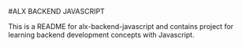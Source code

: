 #ALX BACKEND JAVASCRIPT

This is a README for alx-backend-javascript and contains project for learning backend development concepts with Javascript.
